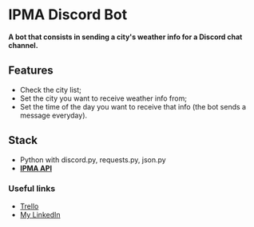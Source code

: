 # IPMA Discord Bot
**A bot that consists in sending a city's weather info for a Discord chat channel.** 

## Features
- Check the city list;
- Set the city you want to receive weather info from;
- Set the time of the day you want to receive that info (the bot sends a message everyday).

## Stack
- Python with discord.py, requests.py, json.py
- **[IPMA API](https://api.ipma.pt/)**

### Useful links
- [Trello]()
- [My LinkedIn](https://www.linkedin.com/in/duarteribeiromelo/)


